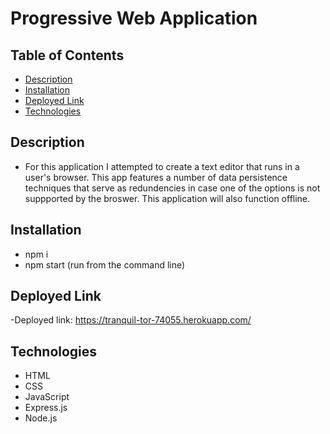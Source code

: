 # Progressive Web Application

## Table of Contents 

- [Description](#description)
- [Installation](#installation)
- [Deployed Link](#deplpoyed-link)
- [Technologies](#technologies)


## Description

- For this application I attempted to create a text editor that runs in a user's browser. This app features a number of data persistence techniques that serve as redundencies in case one of the options is not suppported by the broswer. This application will also function offline.

## Installation

- npm i
- npm start (run from the command line)


## Deployed Link

-Deployed link: https://tranquil-tor-74055.herokuapp.com/

## Technologies

- HTML
- CSS
- JavaScript
- Express.js
- Node.js
